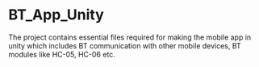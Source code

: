 # BT_App_Unity
The project contains essential files required for making the mobile app in unity which includes BT communication with other mobile devices, BT modules like HC-05, HC-06 etc.
